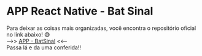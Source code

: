 # APP React Native - Bat Sinal

Para deixar as coisas mais organizadas, você encontra o repositório oficial no link abaixo! 😅  
-->> [APP - BatSinal](https://github.com/0tarso/app-bat-signal) <<--  
Passa lá e da uma conferida!!